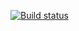 [![Build status](https://ci.appveyor.com/api/projects/status/3j1ic2d27wura3xc?svg=true)](https://ci.appveyor.com/project/Watsupkin/card-delivery-test)